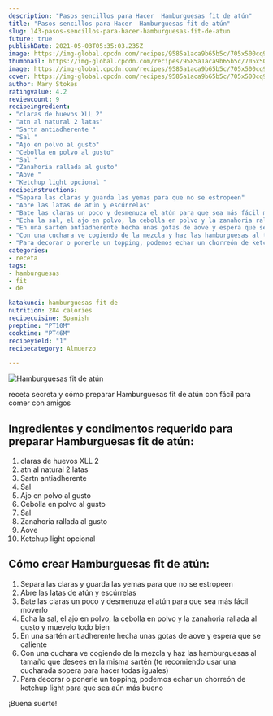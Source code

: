 ```yaml
---
description: "Pasos sencillos para Hacer  Hamburguesas fit de atún"
title: "Pasos sencillos para Hacer  Hamburguesas fit de atún"
slug: 143-pasos-sencillos-para-hacer-hamburguesas-fit-de-atun
future: true
publishDate: 2021-05-03T05:35:03.235Z
image: https://img-global.cpcdn.com/recipes/9585a1aca9b65b5c/705x500cq90/hamburguesas-fit-de-atun-foto-principal.jpg
thumbnail: https://img-global.cpcdn.com/recipes/9585a1aca9b65b5c/705x500cq90/hamburguesas-fit-de-atun-foto-principal.jpg
image: https://img-global.cpcdn.com/recipes/9585a1aca9b65b5c/705x500cq90/hamburguesas-fit-de-atun-foto-principal.jpg
cover: https://img-global.cpcdn.com/recipes/9585a1aca9b65b5c/705x500cq90/hamburguesas-fit-de-atun-foto-principal.jpg
author: Mary Stokes
ratingvalue: 4.2
reviewcount: 9
recipeingredient:
- "claras de huevos XLL 2"
- "atn al natural 2 latas"
- "Sartn antiadherente "
- "Sal "
- "Ajo en polvo al gusto"
- "Cebolla en polvo al gusto"
- "Sal "
- "Zanahoria rallada al gusto"
- "Aove "
- "Ketchup light opcional "
recipeinstructions:
- "Separa las claras y guarda las yemas para que no se estropeen"
- "Abre las latas de atún y escúrrelas"
- "Bate las claras un poco y desmenuza el atún para que sea más fácil moverlo"
- "Echa la sal, el ajo en polvo, la cebolla en polvo y la zanahoria rallada al gusto y muevelo todo bien"
- "En una sartén antiadherente hecha unas gotas de aove y espera que se caliente"
- "Con una cuchara ve cogiendo de la mezcla y haz las hamburguesas al tamaño que desees en la misma sartén (te recomiendo usar una cucharada sopera para hacer todas iguales)"
- "Para decorar o ponerle un topping, podemos echar un chorreón de ketchup light para que sea aún más bueno"
categories:
- receta
tags:
- hamburguesas
- fit
- de

katakunci: hamburguesas fit de 
nutrition: 284 calories
recipecuisine: Spanish
preptime: "PT10M"
cooktime: "PT46M"
recipeyield: "1"
recipecategory: Almuerzo

---
```



![Hamburguesas fit de atún](https://img-global.cpcdn.com/recipes/9585a1aca9b65b5c/705x500cq90/hamburguesas-fit-de-atun-foto-principal.jpg)

receta secreta y cómo preparar Hamburguesas fit de atún con fácil para comer con amigos

<!--inarticleads1-->

## Ingredientes y condimentos requerido para preparar Hamburguesas fit de atún:

1. claras de huevos XLL 2
1. atn al natural 2 latas
1. Sartn antiadherente 
1. Sal 
1. Ajo en polvo al gusto
1. Cebolla en polvo al gusto
1. Sal 
1. Zanahoria rallada al gusto
1. Aove 
1. Ketchup light opcional 



<!--inarticleads2-->

## Cómo crear Hamburguesas fit de atún:

1. Separa las claras y guarda las yemas para que no se estropeen
1. Abre las latas de atún y escúrrelas
1. Bate las claras un poco y desmenuza el atún para que sea más fácil moverlo
1. Echa la sal, el ajo en polvo, la cebolla en polvo y la zanahoria rallada al gusto y muevelo todo bien
1. En una sartén antiadherente hecha unas gotas de aove y espera que se caliente
1. Con una cuchara ve cogiendo de la mezcla y haz las hamburguesas al tamaño que desees en la misma sartén (te recomiendo usar una cucharada sopera para hacer todas iguales)
1. Para decorar o ponerle un topping, podemos echar un chorreón de ketchup light para que sea aún más bueno



¡Buena suerte!

